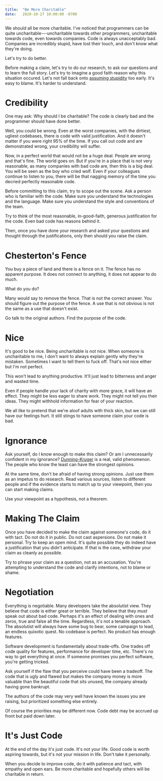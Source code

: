 ```yaml
---
title:  "Be More Charitable"
date:   2020-10-27 10:00:00 -0700
---
```


We should all be more charitable. I've noticed that programmers can be
quite uncharitable---uncharitable towards other programmers,
uncharitable towards code, even towards companies. Code is always
unacceptably bad. Companies are incredibly stupid, have lost their
touch, and don't know what they're doing.

Let's try to do better.

Before making a claim, let's try to do our research, to ask our
questions and to learn the full story. Let's try to imagine a good
faith reason why this situation occured. Let's not fall back onto
[assuming
stupidity](https://horriblyunderqualified.com/posts/assuming-stupidity/)
too early. It's easy to blame. It's harder to understand.

# Credibility

One may ask: Why should I be charitable? The code is clearly bad and
the programmer should have done better.

Well, you could be wrong. Even at the worst companies, with the
dirtiest, ugliest codebases, there is code with valid
justification. And it doesn't matter if you were right 95% of the
time. If you call out code and are demonstrated wrong, your
credibility will suffer.

Now, in a perfect world that would not be a huge deal. People are
wrong and that's fine. The world goes on. But if you're in a place
that is not very reasonable, as many companies with bad code are, then
this is a big deal. You will be seen as the boy who cried wolf. Even
if your colleagues continue to listen to you, there will be that
nagging memory of the time you decried perfectly reasonable code.

Before committing to this claim, try to scope out the scene. Ask a
person who is familiar with the code. Make sure you understand the
technologies and the language. Make sure you understand the style and
conventions of the team.

Try to think of the most reasonable, in-good-faith, generous
justification for the code. Even bad code has reasons behind it.

Then, once you have done your research and asked your questions and
thought through the justifications, only then should you raise the
claim.

# Chesterton's Fence

You buy a piece of land and there is a fence on it. The fence has no
apparent purpose. It does not connect to anything, it does not appear
to do much.

What do you do?

Many would say to remove the fence. That is not the correct
answer. You should figure out the purpose of the fence. A use that is
not obvious is not the same as a use that doesn't exist.

Go talk to the original authors. Find the purpose of the code.

# Nice

It's good to be nice. Being uncharitable is not nice. When someone is
uncharitable to me, I don't want to always explain gently why they're
mistaken. Sometimes I want to tell them to fuck off. That's not nice
either but I'm not perfect.

This won't lead to anything productive. It'll just lead to bitterness
and anger and wasted time.

Even if people handle your lack of charity with more grace, it will
have an effect. They might be less eager to share work. They might not
tell you their ideas. They might withhold information for fear of your
reaction.

We all like to pretend that we're aloof adults with thick skin, but we
can still have our feelings hurt. It still stings to have someone
claim your code is bad.

# Ignorance

Ask yourself, do I know enough to make this claim? Or am I
unnecessarily confident in my ignorance?
[Dunning-Kruger](https://en.wikipedia.org/wiki/Dunning%E2%80%93Kruger_effect)
is a real, valid phenomenon. The people who know the least can have
the strongest opinions.

At the same time, don't be afraid of having strong opinions. Just
use them as an impetus to do research. Read various sources, listen
to different people and if the evidence starts to match up to your
viewpoint, then you can start making claims.

Use your viewpoint as a hypothesis, not a theorem.

# Making The Claim

Once you have decided to make the claim against someone's code, do it
with tact. Do not do it in public. Do not cast aspersions. Do not make
it personal. Try to keep an open mind. It's quite possible they do
indeed have a justification that you didn't anticipate. If that is the
case, withdraw your claim as cleanly as possible.

Try to phrase your claim as a question, not as an accusation. You're
attempting to understand the code and clarify intentions, not to
blame or shame.

# Negotiation

Everything is negotiable. Many developers take the absolutist
view. They believe that code is either great or terrible. They believe
that they *must* speak out about bad code. Perhaps it's an effect of
dealing with ones and zeros, true and false all the time. Regardless,
it's not a tenable approach. The absolutist will always have some bug
to bear, some campaign to lead, an endless quixotic quest. No codebase
is perfect. No product has enough features.

Software development is fundamentally about trade-offs. One trades off
code quality for features, performance for developer time,
etc. There's no way to get everything at once. If someone promises you
perfect software, you're getting tricked.

Ask yourself if the flaw that you perceive could have been a
tradeoff. The code that is ugly and flawed but makes the company money
is more valuable than the beautiful code that sits unused, the company
already having gone bankrupt.

The authors of the code may very well have known the issues you are
raising, but prioritized something else entirely.

Of course the priorities may be different now. Code debt may be
accrued up front but paid down later.

# It's Just Code

At the end of the day it's just code. It's not your life. Good code is
worth aspiring towards, but it's not your mission in life. Don't take
it personally.

When you decide to improve code, do it with patience and tact, with
empathy and open ears. Be more charitable and hopefully others will be
charitable in return.
